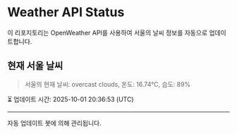 
# Weather API Status

이 리포지토리는 OpenWeather API를 사용하여 서울의 날씨 정보를 자동으로 업데이트합니다.

## 현재 서울 날씨
> 서울의 현재 날씨: overcast clouds, 온도: 16.74°C, 습도: 89%

⏳ 업데이트 시간: 2025-10-01 20:36:53 (UTC)

---
자동 업데이트 봇에 의해 관리됩니다.
